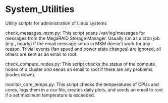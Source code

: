 # System_Utilities
Utility scripts for administration of Linux systems

check_messages_msm.py: This script scans /var/log/messages for messages from the MegaRAID Storage Manager. Usually run as a cron job (e.g., hourly) if the email message setup in MSM doesn't work for any reason. Trivial events (fan speed and power state changes) are ignored, all others are sent as an email to root.

check_compute_nodes.py: This script checks the status of the compute nodes of a cluster and sends an email to root if there are any problems (nodes down).

monitor_core_temps.py: This script checks the temperatures of CPUs and cores, logs them in a csv file, creates daily plots, and sends an email to root if a set maximum temperature is exceeded.
